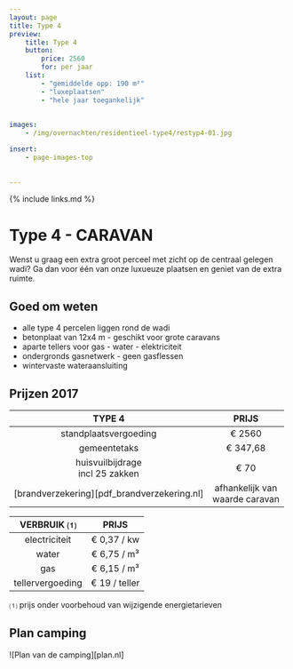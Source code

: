 ```yaml
---
layout: page
title: Type 4
preview: 
    title: Type 4
    button:
        price: 2560
        for: per jaar
    list:
        - "gemiddelde opp: 190 m²"
        - "luxeplaatsen"
        - "hele jaar toegankelijk"
        
        
images:
    - /img/overnachten/residentieel-type4/restyp4-01.jpg

insert:
    - page-images-top
    
    
---
```


{% include links.md %}

# Type 4 - CARAVAN

Wenst u graag een extra groot perceel met zicht op de centraal gelegen wadi? Ga dan voor één van onze luxueuze plaatsen en geniet van de extra ruimte.

## Goed om weten

- alle type 4 percelen liggen rond de wadi
- betonplaat van 12x4 m - geschikt voor grote caravans
- aparte tellers voor gas - water - elektriciteit
- ondergronds gasnetwerk - geen gasflessen
- wintervaste wateraansluiting


## Prijzen 2017

TYPE 4                |PRIJS           |
:--------------------:|:--------------:|
standplaatsvergoeding |€ 2560               
gemeentetaks          |€ 347,68 
huisvuilbijdrage<br>incl 25 zakken<br> | € 70    
[brandverzekering][pdf_brandverzekering.nl]     |afhankelijk van <br>waarde caravan

VERBRUIK ⑴           |PRIJS          |
:--------------------:|:-------------:|
electriciteit         | € 0,37 / kw        
water                 | € 6,75 / m³  
gas                   | € 6,15 / m³       
tellervergoeding      | € 19 / teller

⑴ prijs onder voorbehoud van wijzigende energietarieven

## Plan camping

![Plan van de camping][plan.nl]

